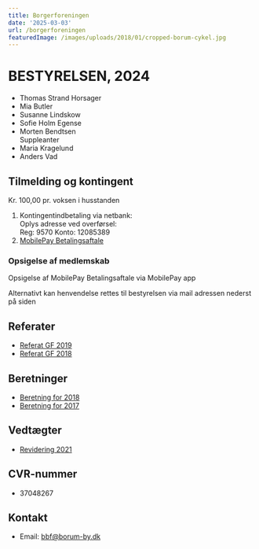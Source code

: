 ```yaml
---
title: Borgerforeningen
date: '2025-03-03'
url: /borgerforeningen
featuredImage: /images/uploads/2018/01/cropped-borum-cykel.jpg
---
```

# BESTYRELSEN, 2024

- Thomas Strand Horsager
- Mia Butler
- Susanne Lindskow
- Sofie Holm Egense
- Morten Bendtsen  
    Suppleanter
- Maria Kragelund
- Anders Vad
 
## Tilmelding og kontingent

Kr. 100,00 pr. voksen i husstanden

1. Kontingentindbetaling via netbank:  
    Oplys adresse ved overførsel:  
    Reg: 9570 Konto: 12085389
2. [MobilePay Betalingsaftale](https://medlem.borum-by.dk)
 
### Opsigelse af medlemskab

Opsigelse af MobilePay Betalingsaftale via MobilePay app

Alternativt kan henvendelse rettes til bestyrelsen via mail adressen nederst på siden

## Referater

- [Referat GF 2019](https://www.borum-by.dk/wp-content/uploads/2019/02/Referat_GF_2019.pdf)
- [Referat GF 2018](https://www.borum-by.dk/wp-content/uploads/2018/03/Referat-GF-2018.pdf)
 
   
## Beretninger

- [Beretning for 2018](https://www.borum-by.dk/wp-content/uploads/2019/02/Beretning_for_2018.pdf)
- [Beretning for 2017](https://www.borum-by.dk/wp-content/uploads/2018/03/Beretning-for-2017.pdf)
 
 ## Vedtægter

- [Revidering 2021](https://www.borum-by.dk/wp-content/uploads/2025/02/vedtaegter-BBF-rev.-September-2021.doc)
 
## CVR-nummer

- 37048267
 
## Kontakt

- Email: bbf@borum-by.dk
 